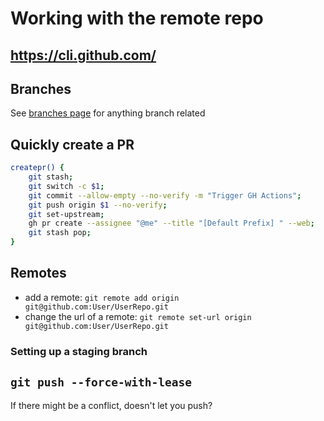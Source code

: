 # Working with the remote repo

## https://cli.github.com/

## Branches

See [branches page](./branches) for anything branch related

## Quickly create a PR

```bash
createpr() {
	git stash;
	git switch -c $1;
	git commit --allow-empty --no-verify -m "Trigger GH Actions";
	git push origin $1 --no-verify;
	git set-upstream;
	gh pr create --assignee "@me" --title "[Default Prefix] " --web;
	git stash pop;
}
```

## Remotes

-   add a remote: `git remote add origin git@github.com:User/UserRepo.git`
-   change the url of a remote: `git remote set-url origin git@github.com:User/UserRepo.git`

### Setting up a staging branch

## `git push --force-with-lease`

If there might be a conflict, doesn't let you push?
